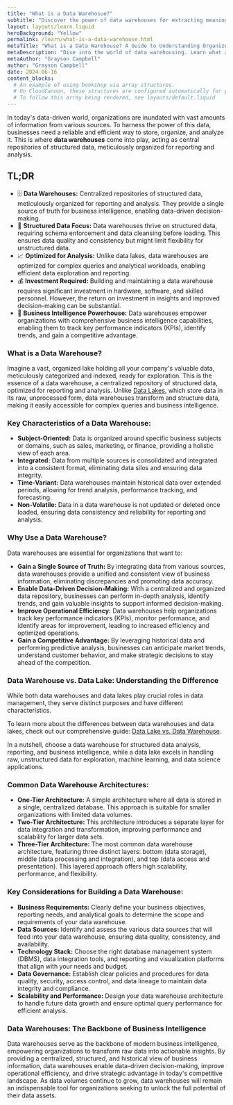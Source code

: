 ```yaml
---
title: "What is a Data Warehosue?"
subtitle: "Discover the power of data warehouses for extracting meaningful insights from your business data. Learn how data warehouses work, their advantages, and how they can drive informed decision-making."
layout: layouts/learn.liquid
heroBackground: "Yellow"
permalink: /learn/what-is-a-data-warehouse.html
metaTitle: "What is a Data Warehouse? A Guide to Understanding Organized Data for Insights"
metaDescription: "Dive into the world of data warehousing. Learn what a data warehouse is, its benefits, and how it differs from a data lake. Explore common architectures and discover key considerations for building a successful data warehouse."
metaAuthor: "Grayson Campbell"
author: "Grayson Campbell"
date: 2024-06-16
content_blocks:
  # An example of using bookshop via array structures.
  # On CloudCannon, these structures are configured automatically for you.
  # To follow this array being rendered, see layouts/default.liquid
---
```


In today's data-driven world, organizations are inundated with vast amounts of information from various sources. To harness the power of this data, businesses need a reliable and efficient way to store, organize, and analyze it. This is where **data warehouses** come into play, acting as central repositories of structured data, meticulously organized for reporting and analysis. 

<div class="tldr">
  <h2>TL;DR</h2>
  <ul>
    <li>🗄️ <strong>Data Warehouses:</strong> Centralized repositories of structured data, meticulously organized for reporting and analysis. They provide a single source of truth for business intelligence, enabling data-driven decision-making.</li>
    <li>🧱 <strong>Structured Data Focus:</strong> Data warehouses thrive on structured data, requiring schema enforcement and data cleansing before loading. This ensures data quality and consistency but might limit flexibility for unstructured data.</li>
    <li>📈 <strong>Optimized for Analysis:</strong> Unlike data lakes, data warehouses are optimized for complex queries and analytical workloads, enabling efficient data exploration and reporting.</li>
    <li>💰 <strong>Investment Required:</strong> Building and maintaining a data warehouse requires significant investment in hardware, software, and skilled personnel. However, the return on investment in insights and improved decision-making can be substantial.</li>
    <li>🚀 <strong>Business Intelligence Powerhouse:</strong> Data warehouses empower organizations with comprehensive business intelligence capabilities, enabling them to track key performance indicators (KPIs), identify trends, and gain a competitive advantage.</li>
  </ul>
</div>

### What is a Data Warehouse?

Imagine a vast, organized lake holding all your company's valuable data, meticulously categorized and indexed, ready for exploration. This is the essence of a data warehouse, a centralized repository of structured data, optimized for reporting and analysis. Unlike [Data Lakes](/learn/what-is-a-data-lake), which store data in its raw, unprocessed form, data warehouses transform and structure data, making it easily accessible for complex queries and business intelligence.

### Key Characteristics of a Data Warehouse:

*   **Subject-Oriented:** Data is organized around specific business subjects or domains, such as sales, marketing, or finance, providing a holistic view of each area.
*   **Integrated:** Data from multiple sources is consolidated and integrated into a consistent format, eliminating data silos and ensuring data integrity.
*   **Time-Variant:** Data warehouses maintain historical data over extended periods, allowing for trend analysis, performance tracking, and forecasting.
*   **Non-Volatile:** Data in a data warehouse is not updated or deleted once loaded, ensuring data consistency and reliability for reporting and analysis.

### Why Use a Data Warehouse?

Data warehouses are essential for organizations that want to:

*   **Gain a Single Source of Truth:** By integrating data from various sources, data warehouses provide a unified and consistent view of business information, eliminating discrepancies and promoting data accuracy.
*   **Enable Data-Driven Decision-Making:** With a centralized and organized data repository, businesses can perform in-depth analysis, identify trends, and gain valuable insights to support informed decision-making.
*   **Improve Operational Efficiency:** Data warehouses help organizations track key performance indicators (KPIs), monitor performance, and identify areas for improvement, leading to increased efficiency and optimized operations.
*   **Gain a Competitive Advantage:** By leveraging historical data and performing predictive analysis, businesses can anticipate market trends, understand customer behavior, and make strategic decisions to stay ahead of the competition.

### Data Warehouse vs. Data Lake: Understanding the Difference

While both data warehouses and data lakes play crucial roles in data management, they serve distinct purposes and have different characteristics. 

To learn more about the differences between data warehouses and data lakes, check out our comprehensive guide: [Data Lake vs. Data Warehouse](https://getoutrun.com/learn/data-lake-vs-data-warehouse).

In a nutshell, choose a data warehouse for structured data analysis, reporting, and business intelligence, while a data lake excels in handling raw, unstructured data for exploration, machine learning, and data science applications.

### Common Data Warehouse Architectures:

*   **One-Tier Architecture:** A simple architecture where all data is stored in a single, centralized database. This approach is suitable for smaller organizations with limited data volumes.
*   **Two-Tier Architecture:** This architecture introduces a separate layer for data integration and transformation, improving performance and scalability for larger data sets.
*   **Three-Tier Architecture:** The most common data warehouse architecture, featuring three distinct layers: bottom (data storage), middle (data processing and integration), and top (data access and presentation). This layered approach offers high scalability, performance, and flexibility.

### Key Considerations for Building a Data Warehouse:

*   **Business Requirements:** Clearly define your business objectives, reporting needs, and analytical goals to determine the scope and requirements of your data warehouse.
*   **Data Sources:** Identify and assess the various data sources that will feed into your data warehouse, ensuring data quality, consistency, and availability.
*   **Technology Stack:** Choose the right database management system (DBMS), data integration tools, and reporting and visualization platforms that align with your needs and budget.
*   **Data Governance:** Establish clear policies and procedures for data quality, security, access control, and data lineage to maintain data integrity and compliance.
*   **Scalability and Performance:** Design your data warehouse architecture to handle future data growth and ensure optimal query performance for efficient analysis.

### Data Warehouses: The Backbone of Business Intelligence

Data warehouses serve as the backbone of modern business intelligence, empowering organizations to transform raw data into actionable insights. By providing a centralized, structured, and historical view of business information, data warehouses enable data-driven decision-making, improve operational efficiency, and drive strategic advantage in today's competitive landscape. As data volumes continue to grow, data warehouses will remain an indispensable tool for organizations seeking to unlock the full potential of their data assets. 
